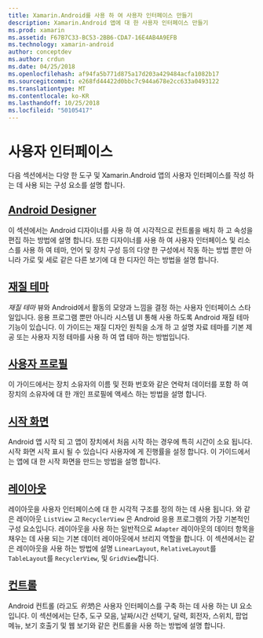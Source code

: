 ```yaml
---
title: Xamarin.Android를 사용 하 여 사용자 인터페이스 만들기
description: Xamarin.Android 앱에 대 한 사용자 인터페이스 만들기
ms.prod: xamarin
ms.assetid: F67B7C33-BC53-2BB6-CDA7-16E4AB4A9EFB
ms.technology: xamarin-android
author: conceptdev
ms.author: crdun
ms.date: 04/25/2018
ms.openlocfilehash: af94fa5b771d875a17d203a429484acfa1082b17
ms.sourcegitcommit: e268fd44422d0bbc7c944a678e2cc633a0493122
ms.translationtype: MT
ms.contentlocale: ko-KR
ms.lasthandoff: 10/25/2018
ms.locfileid: "50105417"
---
```

# <a name="user-interface"></a>사용자 인터페이스

다음 섹션에서는 다양 한 도구 및 Xamarin.Android 앱의 사용자 인터페이스를 작성 하는 데 사용 되는 구성 요소를 설명 합니다.

## <a name="android-designerandroiduser-interfaceandroid-designerindexmd"></a>[Android Designer](~/android/user-interface/android-designer/index.md)

이 섹션에서는 Android 디자이너를 사용 하 여 시각적으로 컨트롤을 배치 하 고 속성을 편집 하는 방법에 설명 합니다. 또한 디자이너를 사용 하 여 사용자 인터페이스 및 리소스를 사용 하 여 테마, 언어 및 장치 구성 등의 다양 한 구성에서 작동 하는 방법 뿐만 아니라 가로 및 세로 같은 다른 보기에 대 한 디자인 하는 방법을 설명 합니다.

## <a name="material-themeandroiduser-interfacematerial-thememd"></a>[재질 테마](~/android/user-interface/material-theme.md)

*재질 테마* 뷰와 Android에서 활동의 모양과 느낌을 결정 하는 사용자 인터페이스 스타일입니다. 응용 프로그램 뿐만 아니라 시스템 UI 통해 사용 하도록 Android 재질 테마 기능이 있습니다. 이 가이드는 재질 디자인 원칙을 소개 하 고 설명 자료 테마를 기본 제공 또는 사용자 지정 테마를 사용 하 여 앱 테마 하는 방법입니다.

## <a name="user-profileandroiduser-interfaceuser-profilemd"></a>[사용자 프로필](~/android/user-interface/user-profile.md)

이 가이드에서는 장치 소유자의 이름 및 전화 번호와 같은 연락처 데이터를 포함 하 여 장치의 소유자에 대 한 개인 프로필에 액세스 하는 방법을 설명 합니다.

## <a name="splash-screenandroiduser-interfacesplash-screenmd"></a>[시작 화면](~/android/user-interface/splash-screen.md)

Android 앱 시작 되 고 앱이 장치에서 처음 시작 하는 경우에 특히 시간이 소요 됩니다. 시작 화면 시작 표시 될 수 있습니다 사용자에 게 진행률을 설정 합니다. 이 가이드에서는 앱에 대 한 시작 화면을 만드는 방법을 설명 합니다.

## <a name="layoutsandroiduser-interfacelayoutsindexmd"></a>[레이아웃](~/android/user-interface/layouts/index.md)

레이아웃을 사용자 인터페이스에 대 한 시각적 구조를 정의 하는 데 사용 됩니다.
와 같은 레이아웃 `ListView` 고 `RecyclerView` 은 Android 응용 프로그램의 가장 기본적인 구성 요소입니다. 레이아웃을 사용 하는 일반적으로 `Adapter` 레이아웃의 데이터 항목을 채우는 데 사용 되는 기본 데이터 레이아웃에서 브리지 역할을 합니다. 이 섹션에서는 같은 레이아웃을 사용 하는 방법에 설명 `LinearLayout`, `RelativeLayout`를 `TableLayout`를 `RecyclerView`, 및 `GridView`합니다.

## <a name="controlsandroiduser-interfacecontrolsindexmd"></a>[컨트롤](~/android/user-interface/controls/index.md)

Android 컨트롤 (라고도 *위젯*)은 사용자 인터페이스를 구축 하는 데 사용 하는 UI 요소입니다. 이 섹션에서는 단추, 도구 모음, 날짜/시간 선택기, 달력, 회전자, 스위치, 팝업 메뉴, 보기 호출기 및 웹 보기와 같은 컨트롤을 사용 하는 방법에 설명 합니다.

